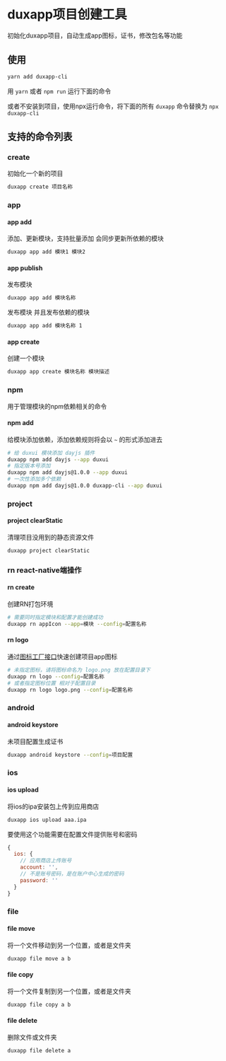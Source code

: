 # duxapp项目创建工具

初始化duxapp项目，自动生成app图标，证书，修改包名等功能

## 使用

```bash
yarn add duxapp-cli
```

用 `yarn` 或者 `npm run` 运行下面的命令  

或者不安装到项目，使用npx运行命令，将下面的所有 `duxapp` 命令替换为 `npx duxapp-cli`  

## 支持的命令列表

### create

初始化一个新的项目
```bash
duxapp create 项目名称
```

### app

#### app add
添加、更新模块，支持批量添加 会同步更新所依赖的模块
```bash
duxapp app add 模块1 模块2
```

#### app publish
发布模块
```bash
duxapp app add 模块名称
```

发布模块 并且发布依赖的模块
```bash
duxapp app add 模块名称 1
```

#### app create
创建一个模块
```bash
duxapp app create 模块名称 模块描述
```

### npm

用于管理模块的npm依赖相关的命令

#### npm add

给模块添加依赖，添加依赖规则将会以 `~` 的形式添加进去

```bash
# 给 duxui 模块添加 dayjs 插件
duxapp npm add dayjs --app duxui
# 指定版本号添加
duxapp npm add dayjs@1.0.0 --app duxui
# 一次性添加多个依赖
duxapp npm add dayjs@1.0.0 duxapp-cli --app duxui
```

### project

#### project clearStatic
清理项目没用到的静态资源文件
```bash
duxapp project clearStatic
```

### rn react-native端操作

####  rn create
创建RN打包环境
```bash
# 需要同时指定模块和配置才能创建成功
duxapp rn appIcon --app=模块 --config=配置名称
```

#### rn logo

通过[图标工厂接口](https://icon.wuruihong.com)快速创建项目app图标
```bash
# 未指定图标，请将图标命名为 logo.png 放在配置目录下
duxapp rn logo --config=配置名称
# 或者指定图标位置 相对于配置目录
duxapp rn logo logo.png --config=配置名称
```

### android

#### android keystore

未项目配置生成证书

```bash
duxapp android keystore --config=项目配置
```
### ios

#### ios upload

将ios的ipa安装包上传到应用商店  

```bash
duxapp ios upload aaa.ipa
```
要使用这个功能需要在配置文件提供账号和密码

```javascript
{
  ios: {
    // 应用商店上传账号
    account: '',
    // 不是账号密码，是在账户中心生成的密码
    password: ''
  }
}
```

### file

#### file move

将一个文件移动到另一个位置，或者是文件夹

```bash
duxapp file move a b
```

#### file copy

将一个文件复制到另一个位置，或者是文件夹

```bash
duxapp file copy a b
```

#### file delete

删除文件或文件夹

```bash
duxapp file delete a
```

